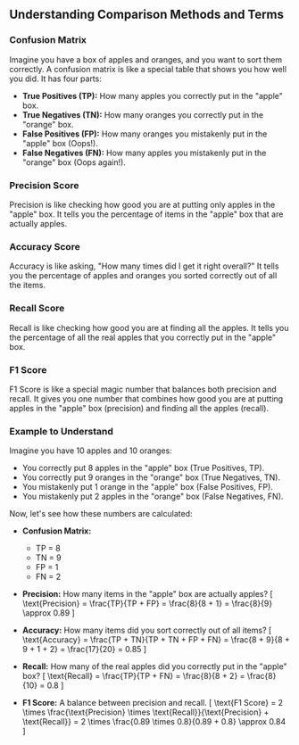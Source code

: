 ## Understanding Comparison Methods and Terms
### Confusion Matrix
Imagine you have a box of apples and oranges, and you want to sort them correctly. A confusion matrix is like a special table that shows you how well you did. It has four parts:
- **True Positives (TP):** How many apples you correctly put in the "apple" box.
- **True Negatives (TN):** How many oranges you correctly put in the "orange" box.
- **False Positives (FP):** How many oranges you mistakenly put in the "apple" box (Oops!).
- **False Negatives (FN):** How many apples you mistakenly put in the "orange" box (Oops again!).

### Precision Score
Precision is like checking how good you are at putting only apples in the "apple" box. It tells you the percentage of items in the "apple" box that are actually apples.

### Accuracy Score
Accuracy is like asking, "How many times did I get it right overall?" It tells you the percentage of apples and oranges you sorted correctly out of all the items.

### Recall Score
Recall is like checking how good you are at finding all the apples. It tells you the percentage of all the real apples that you correctly put in the "apple" box.

### F1 Score
F1 Score is like a special magic number that balances both precision and recall. It gives you one number that combines how good you are at putting apples in the "apple" box (precision) and finding all the apples (recall).

### Example to Understand
Imagine you have 10 apples and 10 oranges:

- You correctly put 8 apples in the "apple" box (True Positives, TP).
- You correctly put 9 oranges in the "orange" box (True Negatives, TN).
- You mistakenly put 1 orange in the "apple" box (False Positives, FP).
- You mistakenly put 2 apples in the "orange" box (False Negatives, FN).

Now, let's see how these numbers are calculated:

- **Confusion Matrix:** 
  - TP = 8
  - TN = 9
  - FP = 1
  - FN = 2

- **Precision:** How many items in the "apple" box are actually apples?
  \[ \text{Precision} = \frac{TP}{TP + FP} = \frac{8}{8 + 1} = \frac{8}{9} \approx 0.89 \]

- **Accuracy:** How many items did you sort correctly out of all items?
  \[ \text{Accuracy} = \frac{TP + TN}{TP + TN + FP + FN} = \frac{8 + 9}{8 + 9 + 1 + 2} = \frac{17}{20} = 0.85 \]

- **Recall:** How many of the real apples did you correctly put in the "apple" box?
  \[ \text{Recall} = \frac{TP}{TP + FN} = \frac{8}{8 + 2} = \frac{8}{10} = 0.8 \]

- **F1 Score:** A balance between precision and recall.
  \[ \text{F1 Score} = 2 \times \frac{\text{Precision} \times \text{Recall}}{\text{Precision} + \text{Recall}} = 2 \times \frac{0.89 \times 0.8}{0.89 + 0.8} \approx 0.84 \]

